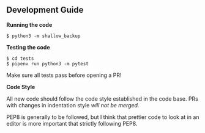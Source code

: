 ## Development Guide

**Running the code** 

`$ python3 -m shallow_backup`

**Testing the code**

```shell
$ cd tests
$ pipenv run python3 -m pytest
```

Make sure all tests pass before opening a PR!

**Code Style**

All new code should follow the code style established in the code base. PRs with changes in indentation style _will not be merged._

PEP8 is generally to be followed, but I think that prettier code to look at in an editor is more important that strictly following PEP8.
